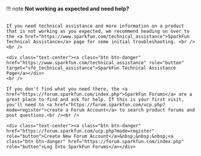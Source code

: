 !!! note
    <span class="glyphicon glyphicon-question-sign" aria-hidden="true"></span>
        <strong> Not working as expected and need help? </strong> <br /><br />

    If you need technical assistance and more information on a product that is not working as you expected, we recommend heading on over to the <a href="https://www.sparkfun.com/technical_assistance">SparkFun Technical Assistance</a> page for some initial troubleshooting. <br /><br />

    <div class="text-center"><a class="btn btn-danger" href="https://www.sparkfun.com/technical_assistance" role="button" target="sfe_technical_assistance">SparkFun Technical Assistance Page</a></div>
    <br />

    If you don't find what you need there, the <a href="https://forum.sparkfun.com/index.php">SparkFun Forums</a> are a great place to find and ask for help. If this is your first visit, you'll need to <a href="https://forum.sparkfun.com/ucp.php?mode=register">create a Forum Account</a> to search product forums and post questions.<br /><br />

    <div class="text-center"><a class="btn btn-danger" href="https://forum.sparkfun.com/ucp.php?mode=register" role="button">Create New Forum Account</a>&nbsp;&nbsp;&nbsp;<a class="btn btn-danger" href="https://forum.sparkfun.com/index.php" role="button">Log Into SparkFun Forums</a></div>
